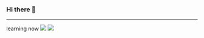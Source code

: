 ### Hi there 👋


---
learning now
<span>
  <img src="https://img.shields.io/badge/Python-322C2B?style=for-the-badge&logo=python&logoColor=FDDE55"/>
  <img src="https://img.shields.io/badge/typescript-322C2B?style=for-the-badge&logo=typescript&logoColor=3178C6"/>
</span>


